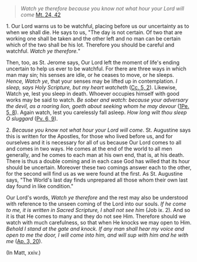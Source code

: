 
> _Watch ye therefore because you know not what hour your Lord will come_ [Mt. 24, 42](https://vulgata.online/bible/Mt.24?ed=DR2&vfn=DR2.Mt.24.42:vs)

1\. Our Lord warns us to be watchful, placing before us our uncertainty as to when we shall die. He says to us, "The day is not certain. Of two that are working one shall be taken and the other left and no man can be certain which of the two shall be his lot. Therefore you should be careful and watchful. _Watch ye therefore._"

Then, too, as St. Jerome says, Our Lord left the moment of life's ending uncertain to help us ever to be watchful. For there are three ways in which man may sin; his senses are idle, or he ceases to move, or he sleeps. _Hence, Watch ye_, that your senses may be lifted up in contemplation. _I sleep, says Holy Scripture, but my heart watcheth_ ([Cc. 5, 2](https://vulgata.online/bible/Cc.5?ed=DR2&vfn=DR2.Cc.5.2:vs)). Likewise, Watch ye, lest you sleep in death. Whoever occupies himself with good works may be said to watch. _Be sober and watch: because your adversary the devil, as a roaring lion, goeth about seeking whom he may devour_ ([1Pe. 5, 8](https://vulgata.online/bible/1Pe.5?ed=DR2&vfn=DR2.1Pe.5.8:vs)). Again watch, lest you carelessly fall asleep. _How long wilt thou sleep O sluggard_ ([Pv. 6, 9](https://vulgata.online/bible/Pv.6?ed=DR2&vfn=DR2.Pv.6.9:vs)).

2\. _Because you know not what hour your Lord will come_. St. Augustine says this is written for the Apostles, for those who lived before us, and for ourselves and it is necessary for all of us because Our Lord comes to all and comes in two ways. He comes at the end of the world to all men generally, and he comes to each man at his own end, that is, at his death. There is thus a double coming and in each case God has willed that its hour should be uncertain. Moreover these two comings answer each to the other, for the second will find us as we were found at the first. As St. Augustine says, "The World's last day finds unprepared all those whom their own last day found in like condition."

Our Lord's words, _Watch ye therefore_ and the rest may also be understood with reference to the unseen coming of the Lord into our souls. _If he come to me, it is written in Sacred Scripture, I shall not see him_ (Job ix. 2). And so it is that He comes to many and they do not see Him. Therefore should we watch with much carefulness, so that when He knocks we may open to Him. _Behold I stand at the gate and knock. If any man shall hear my voice and open to me the door, I will come into him, and will sup with him and he with me_ ([Ap. 3, 20](https://vulgata.online/bible/Ap.3?ed=DR2&vfn=DR2.Ap.3.20:vs)).

(In Matt, xxiv.)

